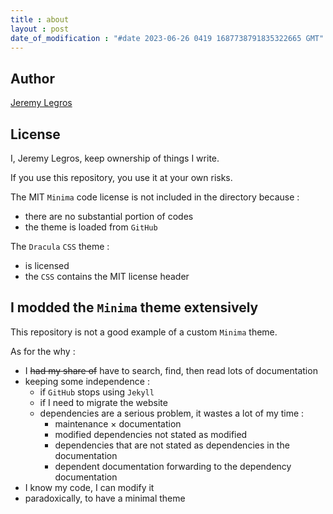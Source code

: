 ```yaml
---
title : about
layout : post
date_of_modification : "#date 2023-06-26 0419 1687738791835322665 GMT"
---
```

## Author

[Jeremy Legros](https://github.com/jeremyvlegros)

## License

I, Jeremy Legros, keep ownership of things I write.

If you use this repository, you use it at your own risks.

The MIT `Minima` code license is not included in the directory because :
- there are no substantial portion of codes
- the theme is loaded from `GitHub`

The `Dracula` `CSS` theme :
- is licensed
- the `CSS` contains the MIT license header

## I modded the `Minima` theme extensively

This repository is not a good example of a custom `Minima` theme.

As for the why :
- I ~~had my share of~~ have to search, find, then read lots of documentation
- keeping some independence :
  - if `GitHub` stops using `Jekyll`
  - if I need to migrate the website
  - dependencies are a serious problem, it wastes a lot of my time :
    - maintenance × documentation
    - modified dependencies not stated as modified
    - dependencies that are not stated as dependencies in the documentation
    - dependent documentation forwarding to the dependency documentation
- I know my code, I can modify it
- paradoxically, to have a minimal theme
